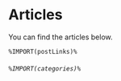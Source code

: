 <meta name="dependencies" content="styles.css" />

# Articles
You can find the articles below.

<div class="yazilar">

`%IMPORT(postLinks)%`

<!--
## Lectures
`%IMPORT(lectureLinks)%`
!-->

</div>

###### `%IMPORT(categories)%`